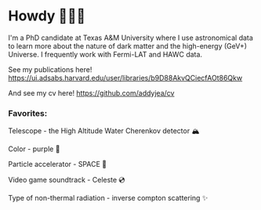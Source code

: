 # Howdy 🤠🌌💫
<!--
**addyjea/addyjea** is a ✨ _special_ ✨ repository because its `README.md` (this file) appears on your GitHub profile.

Here are some ideas to get you started:

- 🔭 I’m currently working on ...
- 🌱 I’m currently learning ...
- 👯 I’m looking to collaborate on ...
- 🤔 I’m looking for help with ...
- 💬 Ask me about ...
- 📫 How to reach me: ...
- 😄 Pronouns: ...
- ⚡ Fun fact: ...
-->

I'm a PhD candidate at Texas A&M University where I use astronomical data to learn more about the nature of dark matter and the high-energy (GeV+) Universe. I frequently work with Fermi-LAT and HAWC data.

See my publications here! https://ui.adsabs.harvard.edu/user/libraries/b9D88AkvQCiecfAOt86Qkw

And see my cv here! https://github.com/addyjea/cv

### Favorites:

Telescope - the High Altitude Water Cherenkov detector 🏔

Color - purple 🦄

Particle accelerator - SPACE 🌟

Video game soundtrack - Celeste 💿

Type of non-thermal radiation - inverse compton scattering ✨
